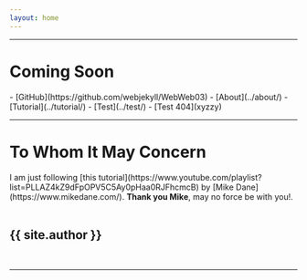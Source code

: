 ```yaml
---
layout: home
---
```

<hr>
<h1>Coming Soon</h1>
- [GitHub](https://github.com/webjekyll/WebWeb03)
- [About](../about/)
- [Tutorial](../tutorial/)
- [Test](../test/)
- [Test 404](xyzzy)
<hr>
<h1>To Whom It May Concern</h1>
I am just following [this tutorial](https://www.youtube.com/playlist?list=PLLAZ4kZ9dFpOPV5C5Ay0pHaa0RJFhcmcB) 
by [Mike Dane](https://www.mikedane.com/).
<b>Thank you Mike</b>, may no force be with you!.
<br><br>
<h2>{{ site.author }}</h2>
<br>
<hr>

